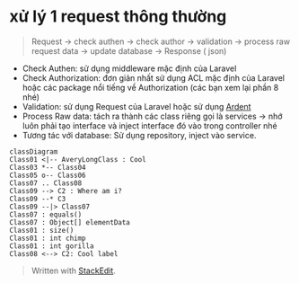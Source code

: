 # xử lý 1 request thông thường
>Request -> check authen -> check author -> validation -> process raw request data -> update database -> Response ( json)

-   Check Authen: sử dụng middleware mặc định của Laravel
-   Check Authorization: đơn giản nhất sử dụng ACL mặc định của Laravel hoặc các package nổi tiếng về Authorization (các bạn xem lại phần 8 nhé)
-   Validation: sử dụng Request của Laravel hoặc sử dụng [Ardent](https://github.com/laravel-ardent/ardent)
-   Process Raw data: tách ra thành các class riêng gọi là services -> nhớ luôn phải tạo interface và inject interface đó vào trong controller nhé
-   Tương tác với database: Sử dụng repository, inject vào service.

```mermaid
classDiagram
Class01 <|-- AveryLongClass : Cool
Class03 *-- Class04
Class05 o-- Class06
Class07 .. Class08
Class09 --> C2 : Where am i?
Class09 --* C3
Class09 --|> Class07
Class07 : equals()
Class07 : Object[] elementData
Class01 : size()
Class01 : int chimp
Class01 : int gorilla
Class08 <--> C2: Cool label
```
> Written with [StackEdit](https://stackedit.io/).
<!--stackedit_data:
eyJoaXN0b3J5IjpbLTM1MDg4MDMwMl19
-->